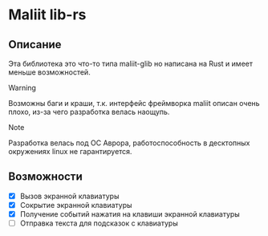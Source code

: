 # Maliit lib-rs

## Описание
Эта библиотека это что-то типа maliit-glib но написана на Rust и имеет меньше возможностей.

> [!WARNING]
> Возможны баги и краши, т.к. интерфейс фреймворка maliit описан очень плохо, из-за чего разработка велась наощупь.

> [!NOTE]
> Разработка велась под ОС Аврора, работоспособность в десктопных окружениях linux не гарантируется.

## Возможности
- [X] Вызов экранной клавиатуры
- [X] Сокрытие экранной клавиатуры
- [X] Получение событий нажатия на клавиши экранной клавиатуры
- [ ] Отправка текста для подсказок с клавиатуры
